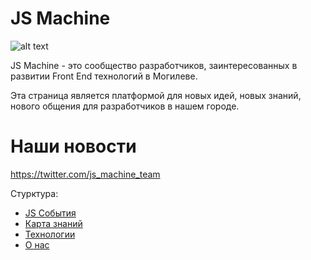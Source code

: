 # JS Machine

![alt text](https://github.com/js-machine/dashboard/blob/master/jsmachine-color%402x.png)

JS Machine - это сообщество разработчиков, заинтересованных в развитии Front End технологий в Могилеве.

Эта страница является платформой для новых идей, новых знаний, нового общения для разработчиков в нашем городе.

# Наши новости

https://twitter.com/js_machine_team

Стурктура:

 <ul>  
  <li><a href="https://github.com/js-machine/dashboard/blob/master/topics/events/events.md">JS События</a></li>
  <li><a href="https://github.com/js-machine/dashboard/blob/master/MAP.md">Карта знаний</a></li>
  <li><a href="https://github.com/js-machine/dashboard/blob/master/topics/technology/technology.md">Технологии</a></li>
  <li><a href="https://github.com/js-machine/dashboard/blob/master/topics/history/history.md">О нас</a></li>
</ul>
